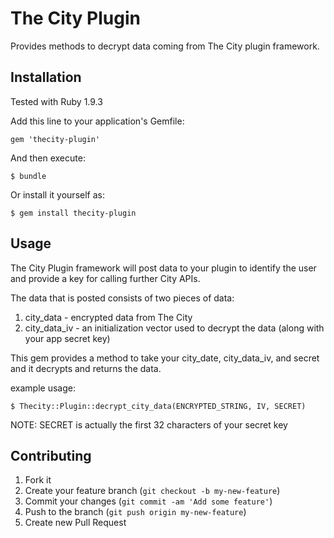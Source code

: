 # The City Plugin

Provides methods to decrypt data coming from The City plugin framework.

## Installation

Tested with Ruby 1.9.3

Add this line to your application's Gemfile:

    gem 'thecity-plugin'

And then execute:

    $ bundle

Or install it yourself as:

    $ gem install thecity-plugin

## Usage

The City Plugin framework will post data to your plugin to identify the user and provide a key for calling further City APIs.

The data that is posted consists of two pieces of data:

1.  city_data - encrypted data from The City
2.  city_data_iv - an initialization vector used to decrypt the data (along with your app secret key)

This gem provides a method to take your city_date, city_data_iv, and secret and it decrypts and returns the data.

example usage:

    $ Thecity::Plugin::decrypt_city_data(ENCRYPTED_STRING, IV, SECRET)

NOTE: SECRET is actually the first 32 characters of your secret key

## Contributing

1. Fork it
2. Create your feature branch (`git checkout -b my-new-feature`)
3. Commit your changes (`git commit -am 'Add some feature'`)
4. Push to the branch (`git push origin my-new-feature`)
5. Create new Pull Request
